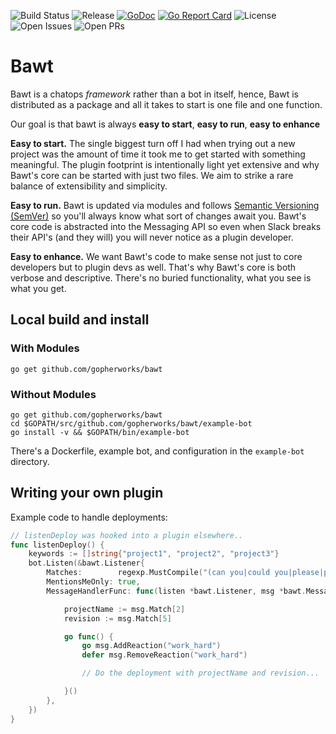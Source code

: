 ![Build Status](https://travis-ci.com/gopherworks/bawt.svg?branch=master) 
![Release](https://img.shields.io/github/release/gopherworks/bawt.svg)
[![GoDoc](https://godoc.org/github.com/gopherworks/bawt?status.svg)](https://godoc.org/github.com/gopherworks/bawt) 
[![Go Report Card](https://goreportcard.com/badge/github.com/gopherworks/bawt)](https://goreportcard.com/report/github.com/gopherworks/bawt)
![License](https://img.shields.io/github/license/gopherworks/bawt.svg)
![Open Issues](https://img.shields.io/github/issues-raw/gopherworks/bawt.svg)
![Open PRs](https://img.shields.io/github/issues-pr-raw/gopherworks/bawt.svg)

Bawt
===

Bawt is a chatops _framework_ rather than a bot in itself, hence, Bawt is distributed as a package and all it takes to start is one file and one function.

Our goal is that bawt is always **easy to start**, **easy to run**, **easy to enhance**

**Easy to start.** The single biggest turn off I had when trying out a new project was the amount of time it took me to get started with something meaningful. The plugin footprint is intentionally light yet extensive and why Bawt's core can be started with just two files. We aim to strike a rare balance of extensibility and simplicity.

**Easy to run.** Bawt is updated via modules and follows [Semantic Versioning (SemVer)](https://semver.org/) so you'll always know what sort of changes await you. Bawt's core code is abstracted into the Messaging API so even when Slack breaks their API's (and they will) you will never notice as a plugin developer.

**Easy to enhance.** We want Bawt's code to make sense not just to core developers but to plugin devs as well. That's why Bawt's core is both verbose and descriptive. There's no buried functionality, what you see is what you get.

## Local build and install

### With Modules

```shell
go get github.com/gopherworks/bawt
```

### Without Modules

```shell
go get github.com/gopherworks/bawt
cd $GOPATH/src/github.com/gopherworks/bawt/example-bot
go install -v && $GOPATH/bin/example-bot
```

There's a Dockerfile, example bot, and configuration in the `example-bot` directory.

## Writing your own plugin

Example code to handle deployments:

```go
// listenDeploy was hooked into a plugin elsewhere..
func listenDeploy() {
	keywords := []string{"project1", "project2", "project3"}
	bot.Listen(&bawt.Listener{
		Matches:        regexp.MustCompile("(can you|could you|please|plz|c'mon|icanhaz) deploy (" + strings.Join(keywords, "|") + ") (with|using)( revision| commit)? `?([a-z0-9]{4,42})`?"),
		MentionsMeOnly: true,
		MessageHandlerFunc: func(listen *bawt.Listener, msg *bawt.Message) {

			projectName := msg.Match[2]
			revision := msg.Match[5]

			go func() {
				go msg.AddReaction("work_hard")
				defer msg.RemoveReaction("work_hard")

				// Do the deployment with projectName and revision...

			}()
		},
	})
}
```